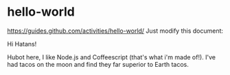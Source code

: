 # hello-world
https://guides.github.com/activities/hello-world/
Just modify this document:

Hi Hatans!

Hubot here, I like Node.js and Coffeescript (that's what i'm made of!).
I've had tacos on the moon and find they far superior to Earth tacos.
